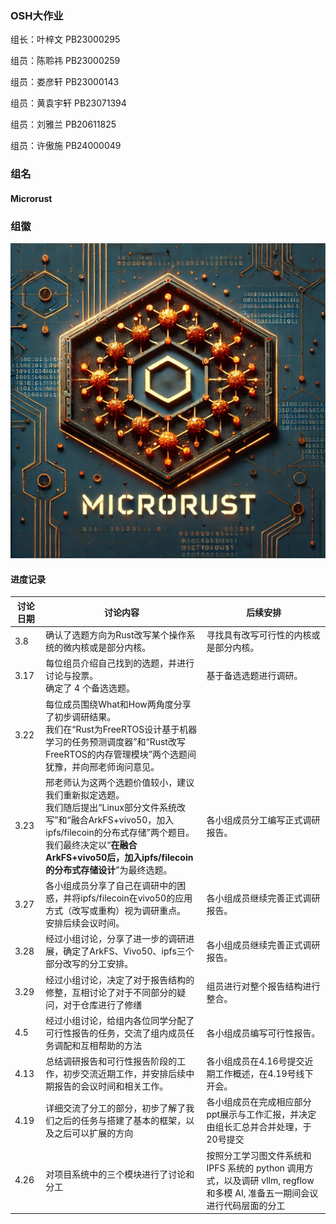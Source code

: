 ### OSH大作业

组长：叶梓文 PB23000295

组员：陈聆祎 PB23000259

组员：娄彦轩 PB23000143

组员：黄袁宇轩 PB23071394

组员：刘雅兰 PB20611825

组员：许傲施 PB24000049

### 组名

#### Microrust

### 组徽

<img src="src/组徽.png" alt="Alt pic" style="zoom:67%;" />

#### 进度记录

|讨论日期|讨论内容|后续安排|
| -------- | ------------------------------------------------------------------------ | -------------------------------------------------------- |
| 3.8      | 确认了选题方向为Rust改写某个操作系统的微内核或是部分内核。 | 寻找具有改写可行性的内核或是部分内核。 |
| 3.17     | 每位组员介绍自己找到的选题，并进行讨论与投票。<br>确定了 4 个备选选题。| 基于备选选题进行调研。 |
| 3.22     | 每位成员围绕What和How两角度分享了初步调研结果。<br>我们在“Rust为FreeRTOS设计基于机器学习的任务预测调度器”和“Rust改写FreeRTOS的内存管理模块”两个选题间犹豫，并向邢老师询问意见。 |  |
| 3.23     | 邢老师认为这两个选题价值较小，建议我们重新拟定选题。<br>我们随后提出“Linux部分文件系统改写”和“融合ArkFS+vivo50，加入ipfs/filecoin的分布式存储”两个题目。<br>我们最终决定以“**在融合ArkFS+vivo50后，加入ipfs/filecoin的分布式存储设计**”为最终选题。 | 各小组成员分工编写正式调研报告。 |
| 3.27     | 各小组成员分享了自己在调研中的困惑，并将ipfs/filecoin在vivo50的应用方式（改写或重构）视为调研重点。<br>安排后续会议时间。 | 各小组成员继续完善正式调研报告。 |
| 3.28     | 经过小组讨论，分享了进一步的调研进展，确定了ArkFS、Vivo50、ipfs三个部分改写的分工安排。 | 各小组成员继续完善正式调研报告。 |
| 3.29     | 经过小组讨论，决定了对于报告结构的修整，互相讨论了对于不同部分的疑问，对于仓库进行了修缮 | 组员进行对整个报告结构进行整合。 |
| 4.5      | 经过小组讨论，给组内各位同学分配了可行性报告的任务，交流了组内成员任务调配和互相帮助的方法 | 各小组成员编写可行性报告。 |
| 4.13     | 总结调研报告和可行性报告阶段的工作，初步交流近期工作，并安排后续中期报告的会议时间和相关工作。 | 各小组成员在4.16号提交近期工作概述，在4.19号线下开会。 |
| 4.19     | 详细交流了分工的部分，初步了解了我们之后的任务与搭建了基本的框架，以及之后可以扩展的方向 | 各小组成员在完成相应部分ppt展示与工作汇报，并决定由组长汇总并合并处理，于20号提交 |
| 4.26     | 对项目系统中的三个模块进行了讨论和分工 | 按照分工学习图文件系统和 IPFS 系统的 python 调用方式，以及调研 vllm, regflow 和多模 AI, 准备五一期间会议进行代码层面的分工 |

